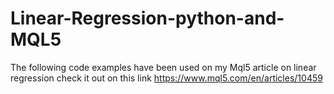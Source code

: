# Linear-Regression-python-and-MQL5
The following code examples have been used on my Mql5 article on linear regression check it out on this link https://www.mql5.com/en/articles/10459
